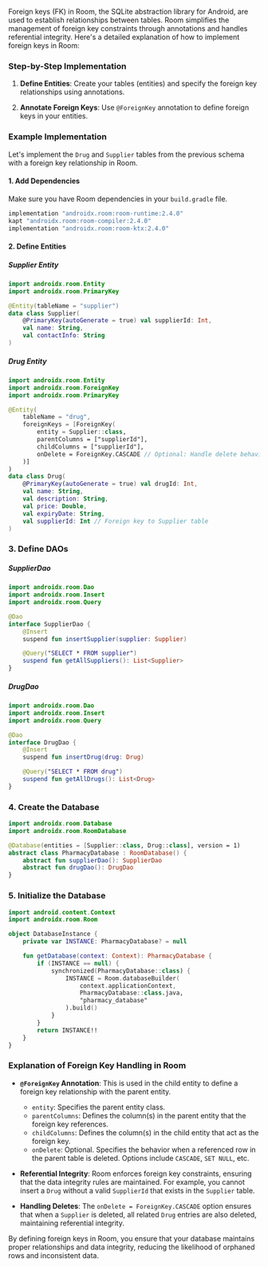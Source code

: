 Foreign keys (FK) in Room, the SQLite abstraction library for Android, are used to establish relationships between tables. Room simplifies the management of foreign key constraints through annotations and handles referential integrity. Here's a detailed explanation of how to implement foreign keys in Room:

### Step-by-Step Implementation

1. **Define Entities**: Create your tables (entities) and specify the foreign key relationships using annotations.

2. **Annotate Foreign Keys**: Use `@ForeignKey` annotation to define foreign keys in your entities.

### Example Implementation

Let's implement the `Drug` and `Supplier` tables from the previous schema with a foreign key relationship in Room.

#### 1. Add Dependencies
Make sure you have Room dependencies in your `build.gradle` file.

```gradle
implementation "androidx.room:room-runtime:2.4.0"
kapt "androidx.room:room-compiler:2.4.0"
implementation "androidx.room:room-ktx:2.4.0"
```

#### 2. Define Entities

##### Supplier Entity
```kotlin
import androidx.room.Entity
import androidx.room.PrimaryKey

@Entity(tableName = "supplier")
data class Supplier(
    @PrimaryKey(autoGenerate = true) val supplierId: Int,
    val name: String,
    val contactInfo: String
)
```

##### Drug Entity
```kotlin
import androidx.room.Entity
import androidx.room.ForeignKey
import androidx.room.PrimaryKey

@Entity(
    tableName = "drug",
    foreignKeys = [ForeignKey(
        entity = Supplier::class,
        parentColumns = ["supplierId"],
        childColumns = ["supplierId"],
        onDelete = ForeignKey.CASCADE // Optional: Handle delete behavior
    )]
)
data class Drug(
    @PrimaryKey(autoGenerate = true) val drugId: Int,
    val name: String,
    val description: String,
    val price: Double,
    val expiryDate: String,
    val supplierId: Int // Foreign key to Supplier table
)
```

### 3. Define DAOs

##### SupplierDao
```kotlin
import androidx.room.Dao
import androidx.room.Insert
import androidx.room.Query

@Dao
interface SupplierDao {
    @Insert
    suspend fun insertSupplier(supplier: Supplier)

    @Query("SELECT * FROM supplier")
    suspend fun getAllSuppliers(): List<Supplier>
}
```

##### DrugDao
```kotlin
import androidx.room.Dao
import androidx.room.Insert
import androidx.room.Query

@Dao
interface DrugDao {
    @Insert
    suspend fun insertDrug(drug: Drug)

    @Query("SELECT * FROM drug")
    suspend fun getAllDrugs(): List<Drug>
}
```

### 4. Create the Database

```kotlin
import androidx.room.Database
import androidx.room.RoomDatabase

@Database(entities = [Supplier::class, Drug::class], version = 1)
abstract class PharmacyDatabase : RoomDatabase() {
    abstract fun supplierDao(): SupplierDao
    abstract fun drugDao(): DrugDao
}
```

### 5. Initialize the Database

```kotlin
import android.content.Context
import androidx.room.Room

object DatabaseInstance {
    private var INSTANCE: PharmacyDatabase? = null

    fun getDatabase(context: Context): PharmacyDatabase {
        if (INSTANCE == null) {
            synchronized(PharmacyDatabase::class) {
                INSTANCE = Room.databaseBuilder(
                    context.applicationContext,
                    PharmacyDatabase::class.java,
                    "pharmacy_database"
                ).build()
            }
        }
        return INSTANCE!!
    }
}
```

### Explanation of Foreign Key Handling in Room

- **`@ForeignKey` Annotation**: This is used in the child entity to define a foreign key relationship with the parent entity.
  - `entity`: Specifies the parent entity class.
  - `parentColumns`: Defines the column(s) in the parent entity that the foreign key references.
  - `childColumns`: Defines the column(s) in the child entity that act as the foreign key.
  - `onDelete`: Optional. Specifies the behavior when a referenced row in the parent table is deleted. Options include `CASCADE`, `SET NULL`, etc.

- **Referential Integrity**: Room enforces foreign key constraints, ensuring that the data integrity rules are maintained. For example, you cannot insert a `Drug` without a valid `SupplierId` that exists in the `Supplier` table.

- **Handling Deletes**: The `onDelete = ForeignKey.CASCADE` option ensures that when a `Supplier` is deleted, all related `Drug` entries are also deleted, maintaining referential integrity.

By defining foreign keys in Room, you ensure that your database maintains proper relationships and data integrity, reducing the likelihood of orphaned rows and inconsistent data.
